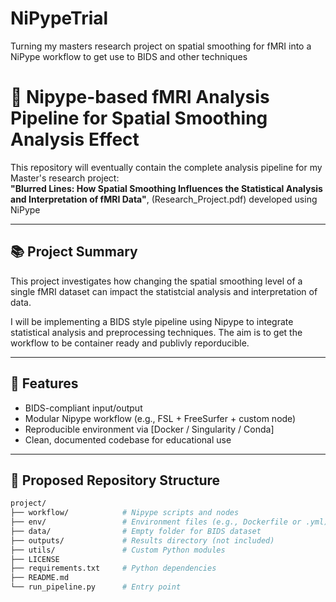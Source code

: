 # NiPypeTrial
Turning my masters research project on spatial smoothing for fMRI into a NiPype workflow to get use to BIDS and other techniques

# 🧠 Nipype-based fMRI Analysis Pipeline for Spatial Smoothing Analysis Effect

This repository will eventually contain the complete analysis pipeline for my Master's research project:  
**"Blurred Lines: How Spatial Smoothing
Influences the Statistical Analysis and
Interpretation of fMRI Data"**, (Research_Project.pdf) developed using NiPype

---

## 📚 Project Summary

This project investigates how changing the spatial smoothing level of a single fMRI dataset can impact the statistcial analysis and interpretation of data.

I will be implementing a BIDS style pipeline using Nipype to integrate statistical analysis and preprocessing techniques. The aim is to get the workflow to be container ready and publivly reporducible.


---

## 🧩 Features

- BIDS-compliant input/output
- Modular Nipype workflow (e.g., FSL + FreeSurfer + custom node)
- Reproducible environment via [Docker / Singularity / Conda]
- Clean, documented codebase for educational use

---

## 📂 Proposed Repository Structure

```bash
project/
├── workflow/            # Nipype scripts and nodes
├── env/                 # Environment files (e.g., Dockerfile or .yml)
├── data/                # Empty folder for BIDS dataset
├── outputs/             # Results directory (not included)
├── utils/               # Custom Python modules
├── LICENSE
├── requirements.txt     # Python dependencies
├── README.md
└── run_pipeline.py      # Entry point
